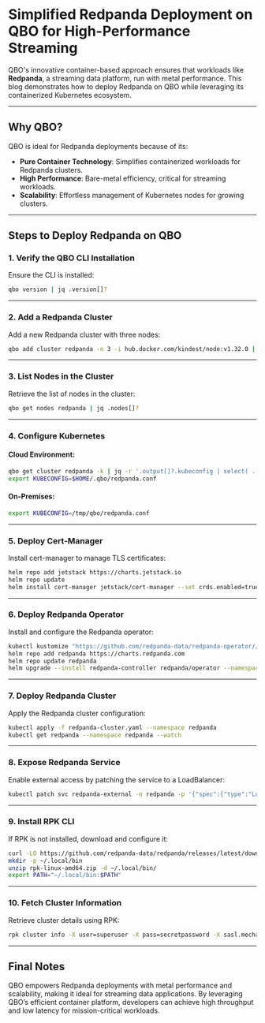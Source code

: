 
# Simplified Redpanda Deployment on QBO for High-Performance Streaming

QBO's innovative container-based approach ensures that workloads like **Redpanda**, a streaming data platform, run with metal performance. This blog demonstrates how to deploy Redpanda on QBO while leveraging its containerized Kubernetes ecosystem.

---

## Why QBO?

QBO is ideal for Redpanda deployments because of its:

- **Pure Container Technology**: Simplifies containerized workloads for Redpanda clusters.
- **High Performance**: Bare-metal efficiency, critical for streaming workloads.
- **Scalability**: Effortless management of Kubernetes nodes for growing clusters.

---

## Steps to Deploy Redpanda on QBO

### 1. Verify the QBO CLI Installation
Ensure the CLI is installed:
```bash
qbo version | jq .version[]?
```

---

### 2. Add a Redpanda Cluster
Add a new Redpanda cluster with three nodes:
```bash
qbo add cluster redpanda -n 3 -i hub.docker.com/kindest/node:v1.32.0 | jq
```

---

### 3. List Nodes in the Cluster
Retrieve the list of nodes in the cluster:
```bash
qbo get nodes redpanda | jq .nodes[]?
```

---

### 4. Configure Kubernetes

#### Cloud Environment:
```bash
qbo get cluster redpanda -k | jq -r '.output[]?.kubeconfig | select( . != null)' > $HOME/.qbo/redpanda.conf
export KUBECONFIG=$HOME/.qbo/redpanda.conf
```

#### On-Premises:
```bash
export KUBECONFIG=/tmp/qbo/redpanda.conf
```

---

### 5. Deploy Cert-Manager
Install cert-manager to manage TLS certificates:
```bash
helm repo add jetstack https://charts.jetstack.io
helm repo update
helm install cert-manager jetstack/cert-manager --set crds.enabled=true --namespace cert-manager --create-namespace
```

---

### 6. Deploy Redpanda Operator
Install and configure the Redpanda operator:
```bash
kubectl kustomize "https://github.com/redpanda-data/redpanda-operator//operator/config/crd?ref=v2.3.6-24.3.3" | kubectl apply --server-side -f -
helm repo add redpanda https://charts.redpanda.com
helm repo update redpanda
helm upgrade --install redpanda-controller redpanda/operator --namespace redpanda --set image.tag=v2.3.6-24.3.3 --create-namespace
```

---

### 7. Deploy Redpanda Cluster
Apply the Redpanda cluster configuration:
```bash
kubectl apply -f redpanda-cluster.yaml --namespace redpanda
kubectl get redpanda --namespace redpanda --watch
```

---

### 8. Expose Redpanda Service
Enable external access by patching the service to a LoadBalancer:
```bash
kubectl patch svc redpanda-external -n redpanda -p '{"spec":{"type":"LoadBalancer"}}'
```

---

### 9. Install RPK CLI
If RPK is not installed, download and configure it:
```bash
curl -LO https://github.com/redpanda-data/redpanda/releases/latest/download/rpk-linux-amd64.zip
mkdir -p ~/.local/bin
unzip rpk-linux-amd64.zip -d ~/.local/bin/
export PATH="~/.local/bin:$PATH"
```

---

### 10. Fetch Cluster Information
Retrieve cluster details using RPK:
```bash
rpk cluster info -X user=superuser -X pass=secretpassword -X sasl.mechanism=SCRAM-SHA-512
```

---

## Final Notes

QBO empowers Redpanda deployments with metal performance and scalability, making it ideal for streaming data applications. By leveraging QBO’s efficient container platform, developers can achieve high throughput and low latency for mission-critical workloads.